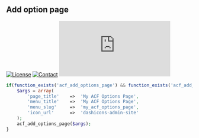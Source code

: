 ## Add option page
[![License](https://img.shields.io/github/license/dedewiweka/snippets?color=brightgreen)](https://github.com/dedewiweka/snippets/blob/main/LICENSE) [![Contact](https://img.shields.io/badge/contact-Dede%20Wiweka-orange)](https://dede.wiweka.com/development) ![File size](https://img.shields.io/github/size/dedewiweka/snippets/ACF/add-options-page.md) 
```php
if(function_exists('acf_add_options_page') && function_exists('acf_add_options_sub_page')) {
    $args = array(
        'page_title'    =>  'My ACF Options Page',
        'menu_title'    =>  'My ACF Options Page',
        'menu_slug'     =>  'my_acf_options_page',
        'icon_url'      =>  'dashicons-admin-site'
    );
    acf_add_options_page($args);
}
```